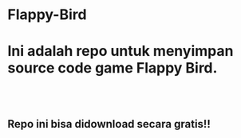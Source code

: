 # Flappy-Bird
<h1>Ini adalah repo untuk menyimpan source code game Flappy Bird.</h1>
<br>
<br>
<h2><b>Repo ini bisa didownload secara gratis!!</b></h2>
